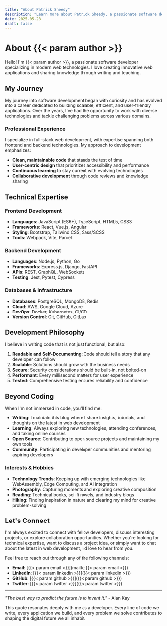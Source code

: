```yaml
---
title: "About Patrick Sheedy"
description: "Learn more about Patrick Sheedy, a passionate software developer specializing in modern web technologies."
date: 2025-05-28
draft: false
---
```



# About {{< param author >}}

Hello! I'm {{< param author >}}, a passionate software developer specializing in modern web technologies. I love creating innovative web applications and sharing knowledge through writing and teaching.

## My Journey


My journey into software development began with curiosity and has evolved into a career dedicated to building scalable, efficient, and user-friendly applications. Over the years, I've had the opportunity to work with diverse technologies and tackle challenging problems across various domains.

### Professional Experience


I specialize in full-stack web development, with expertise spanning both frontend and backend technologies. My approach to development emphasizes:

- **Clean, maintainable code** that stands the test of time
- **User-centric design** that prioritizes accessibility and performance
- **Continuous learning** to stay current with evolving technologies
- **Collaborative development** through code reviews and knowledge sharing

## Technical Expertise

### Frontend Development
- **Languages**: JavaScript (ES6+), TypeScript, HTML5, CSS3
- **Frameworks**: React, Vue.js, Angular
- **Styling**: Bootstrap, Tailwind CSS, Sass/SCSS
- **Tools**: Webpack, Vite, Parcel

### Backend Development
- **Languages**: Node.js, Python, Go
- **Frameworks**: Express.js, Django, FastAPI
- **APIs**: REST, GraphQL, WebSockets
- **Testing**: Jest, Pytest, Cypress

### Databases & Infrastructure
- **Databases**: PostgreSQL, MongoDB, Redis
- **Cloud**: AWS, Google Cloud, Azure
- **DevOps**: Docker, Kubernetes, CI/CD
- **Version Control**: Git, GitHub, GitLab

## Development Philosophy

I believe in writing code that is not just functional, but also:

1. **Readable and Self-Documenting**: Code should tell a story that any developer can follow
2. **Scalable**: Solutions should grow with the business needs
3. **Secure**: Security considerations should be built-in, not bolted-on
4. **Performant**: Every millisecond matters for user experience
5. **Tested**: Comprehensive testing ensures reliability and confidence

## Beyond Coding

When I'm not immersed in code, you'll find me:

- **Writing**: I maintain this blog where I share insights, tutorials, and thoughts on the latest in web development
- **Learning**: Always exploring new technologies, attending conferences, and taking online courses
- **Open Source**: Contributing to open source projects and maintaining my own tools
- **Community**: Participating in developer communities and mentoring aspiring developers

### Interests & Hobbies

- **Technology Trends**: Keeping up with emerging technologies like WebAssembly, Edge Computing, and AI integration
- **Photography**: Capturing moments and exploring creative composition
- **Reading**: Technical books, sci-fi novels, and industry blogs
- **Hiking**: Finding inspiration in nature and clearing my mind for creative problem-solving

## Let's Connect


I'm always excited to connect with fellow developers, discuss interesting projects, or explore collaboration opportunities. Whether you're looking for technical expertise, want to discuss a project idea, or simply want to chat about the latest in web development, I'd love to hear from you.


Feel free to reach out through any of the following channels:

- **Email**: [{{< param email >}}](mailto:{{< param email >}})
- **LinkedIn**: [{{< param linkedin >}}]({{< param linkedin >}})
- **GitHub**: [{{< param github >}}]({{< param github >}})
- **Twitter**: [{{< param twitter >}}]({{< param twitter >}})

---

*"The best way to predict the future is to invent it."* - Alan Kay

This quote resonates deeply with me as a developer. Every line of code we write, every application we build, and every problem we solve contributes to shaping the digital future we all inhabit.
